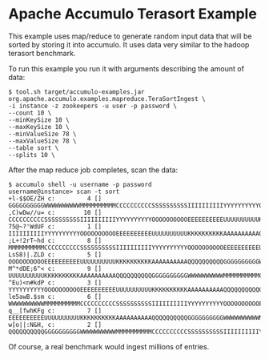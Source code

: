 <!--
Licensed to the Apache Software Foundation (ASF) under one or more
contributor license agreements.  See the NOTICE file distributed with
this work for additional information regarding copyright ownership.
The ASF licenses this file to You under the Apache License, Version 2.0
(the "License"); you may not use this file except in compliance with
the License.  You may obtain a copy of the License at

    http://www.apache.org/licenses/LICENSE-2.0

Unless required by applicable law or agreed to in writing, software
distributed under the License is distributed on an "AS IS" BASIS,
WITHOUT WARRANTIES OR CONDITIONS OF ANY KIND, either express or implied.
See the License for the specific language governing permissions and
limitations under the License.
-->
# Apache Accumulo Terasort Example

This example uses map/reduce to generate random input data that will
be sorted by storing it into accumulo. It uses data very similar to the
hadoop terasort benchmark.

To run this example you run it with arguments describing the amount of data:

    $ tool.sh target/accumulo-examples.jar org.apache.accumulo.examples.mapreduce.TeraSortIngest \
    -i instance -z zookeepers -u user -p password \
    --count 10 \
    --minKeySize 10 \
    --maxKeySize 10 \
    --minValueSize 78 \
    --maxValueSize 78 \
    --table sort \
    --splits 10 \

After the map reduce job completes, scan the data:

    $ accumulo shell -u username -p password
    username@instance> scan -t sort
    +l-$$OE/ZH c:         4 []    GGGGGGGGGGWWWWWWWWWWMMMMMMMMMMCCCCCCCCCCSSSSSSSSSSIIIIIIIIIIYYYYYYYYYYOOOOOOOO
    ,C)wDw//u= c:        10 []    CCCCCCCCCCSSSSSSSSSSIIIIIIIIIIYYYYYYYYYYOOOOOOOOOOEEEEEEEEEEUUUUUUUUUUKKKKKKKK
    75@~?'WdUF c:         1 []    IIIIIIIIIIYYYYYYYYYYOOOOOOOOOOEEEEEEEEEEUUUUUUUUUUKKKKKKKKKKAAAAAAAAAAQQQQQQQQ
    ;L+!2rT~hd c:         8 []    MMMMMMMMMMCCCCCCCCCCSSSSSSSSSSIIIIIIIIIIYYYYYYYYYYOOOOOOOOOOEEEEEEEEEEUUUUUUUU
    LsS8)|.ZLD c:         5 []    OOOOOOOOOOEEEEEEEEEEUUUUUUUUUUKKKKKKKKKKAAAAAAAAAAQQQQQQQQQQGGGGGGGGGGWWWWWWWW
    M^*dDE;6^< c:         9 []    UUUUUUUUUUKKKKKKKKKKAAAAAAAAAAQQQQQQQQQQGGGGGGGGGGWWWWWWWWWWMMMMMMMMMMCCCCCCCC
    ^Eu)<n#kdP c:         3 []    YYYYYYYYYYOOOOOOOOOOEEEEEEEEEEUUUUUUUUUUKKKKKKKKKKAAAAAAAAAAQQQQQQQQQQGGGGGGGG
    le5awB.$sm c:         6 []    WWWWWWWWWWMMMMMMMMMMCCCCCCCCCCSSSSSSSSSSIIIIIIIIIIYYYYYYYYYYOOOOOOOOOOEEEEEEEE
    q__[fwhKFg c:         7 []    EEEEEEEEEEUUUUUUUUUUKKKKKKKKKKAAAAAAAAAAQQQQQQQQQQGGGGGGGGGGWWWWWWWWWWMMMMMMMM
    w[o||:N&H, c:         2 []    QQQQQQQQQQGGGGGGGGGGWWWWWWWWWWMMMMMMMMMMCCCCCCCCCCSSSSSSSSSSIIIIIIIIIIYYYYYYYY

Of course, a real benchmark would ingest millions of entries.
